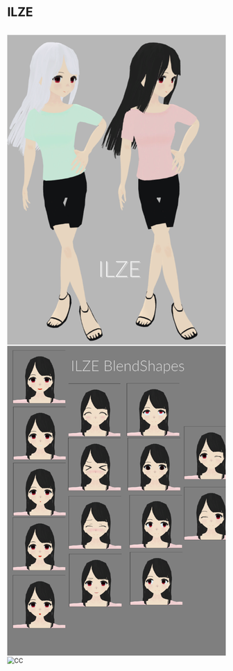 # ILZE
<br><img src="https://github.com/Melnus/ILZE/blob/master/png/her.png" alt="CC" title="her">
<br><img src="https://github.com/Melnus/ILZE/blob/master/png/faces.png" alt="CC" title="faces">
<br><img src="https://mirrors.creativecommons.org/presskit/buttons/88x31/png/by-nc-sa.png" alt="CC" title="CCBYNCSA">
